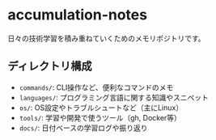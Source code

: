 # accumulation-notes

日々の技術学習を積み重ねていくためのメモリポジトリです。

## ディレクトリ構成
- `commands/`: CLI操作など、便利なコマンドのメモ
- `languages/`: プログラミング言語に関する知識やスニペット
- `os/`: OS設定やトラブルシュートなど（主にLinux）
- `tools/`: 学習や開発で使うツール（gh, Docker等）
- `docs/`: 日付ベースの学習ログや振り返り
